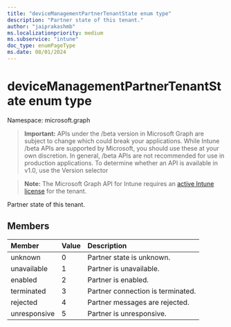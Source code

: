 ```yaml
---
title: "deviceManagementPartnerTenantState enum type"
description: "Partner state of this tenant."
author: "jaiprakashmb"
ms.localizationpriority: medium
ms.subservice: "intune"
doc_type: enumPageType
ms.date: 08/01/2024
---
```


# deviceManagementPartnerTenantState enum type

Namespace: microsoft.graph

> **Important:** APIs under the /beta version in Microsoft Graph are subject to change which could break your applications. While Intune /beta APIs are supported by Microsoft, you should use these at your own discretion. In general, /beta APIs are not recommended for use in production applications. To determine whether an API is available in v1.0, use the Version selector

> **Note:** The Microsoft Graph API for Intune requires an [active Intune license](https://go.microsoft.com/fwlink/?linkid=839381) for the tenant.

Partner state of this tenant.

## Members
|Member|Value|Description|
|:---|:---|:---|
|unknown|0|Partner state is unknown.|
|unavailable|1|Partner is unavailable.|
|enabled|2|Partner is enabled.|
|terminated|3|Partner connection is terminated.|
|rejected|4|Partner messages are rejected.|
|unresponsive|5|Partner is unresponsive.|